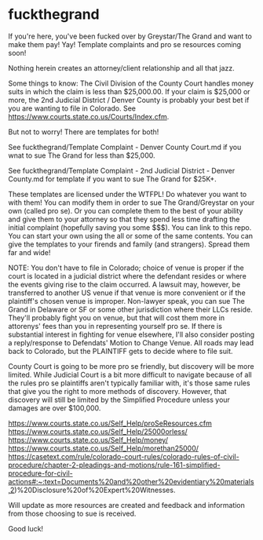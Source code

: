 # fuckthegrand


If you're here, you've been fucked over by Greystar/The Grand and want to make them pay! Yay! Template complaints and pro se resources coming soon!

Nothing herein creates an attorney/client relationship and all that jazz. 

Some things to know: 
The Civil Division of the County Court handles money suits in which the claim is less than $25,000.00. If your claim is $25,000 or more, the 2nd Judicial District / Denver County is probably your best bet if you are wanting to file in Colorado. See https://www.courts.state.co.us/Courts/Index.cfm. 

But not to worry! There are templates for both! 

See fuckthegrand/Template Complaint - Denver County Court.md if you wnat to sue The Grand for less than $25,000. 

See fuckthegrand/Template Complaint - 2nd Judicial District - Denver County.md for template if you want to sue The Grand for $25K+. 

These templates are licensed under the WTFPL! Do whatever you want to with them! You can modify them in order to sue The Grand/Greystar on your own (called pro se). Or you can complete them to the best of your ability and give them to your attorney so that they spend less time drafting the initial complaint (hopefully saving you some $$$). You can link to this repo. You can start your own using the all or some of the same contents. You can give the templates to your firends and family (and strangers). Spread them far and wide! 

NOTE: You don't have to file in Colorado; choice of venue is  proper if the court is located in a judicial district where the defendant resides or where the events giving rise to the claim occurred. A lawsuit may, however, be transferred to another US venue if that venue is more convenient or if the plaintiff's chosen venue is improper. Non-lawyer speak, you can sue The Grand in Delaware or SF or some other jurisdiction where their LLCs reside. They'll probably fight you on venue, but that will cost them more in attorenys' fees than you in representing yourself pro se. If there is substantial interest in fighting for venue elsewhere, I'll also consider posting a reply/response to Defendats' Motion to Change Venue. All roads may lead back to Colorado, but the PLAINTIFF gets to decide where to file suit. 

County Court is going to be more pro se friendly, but discovery will be more limited. While Judicial Court is a bit more difficult to navigate because of all the rules pro se plaintiffs aren't typically familiar with, it's those same rules that give you the right to more methods of discovery. However, that discovery will still be limited by the Simplified Procedure unless your damages are over $100,000. 

https://www.courts.state.co.us/Self_Help/proSeResources.cfm
https://www.courts.state.co.us/Self_Help/25000orless/
https://www.courts.state.co.us/Self_Help/money/
https://www.courts.state.co.us/Self_Help/morethan25000/
https://casetext.com/rule/colorado-court-rules/colorado-rules-of-civil-procedure/chapter-2-pleadings-and-motions/rule-161-simplified-procedure-for-civil-actions#:~:text=Documents%20and%20other%20evidentiary%20materials,2)%20Disclosure%20of%20Expert%20Witnesses.

Will update as more resources are created and feedback and information from those choosing to sue is received. 

Good luck! 
